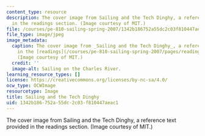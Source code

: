 ```yaml
---
content_type: resource
description: The cover image from Sailing and the Tech Dinghy, a reference text provided
  in the readings section. (Image courtesy of MIT.)
file: /courses/pe-810-sailing-spring-2007/1342b186752a55dc2c03f810447aeac1_pe-810s07.jpg
file_type: image/jpeg
image_metadata:
  caption: The cover image from _Sailing and the Tech Dinghy_, a reference text provided
    in the [readings](/courses/pe-810-sailing-spring-2007/pages/readings) section.
    (Image courtesy of MIT.)
  credit: ''
  image-alt: Sailing on the Charles River.
learning_resource_types: []
license: https://creativecommons.org/licenses/by-nc-sa/4.0/
ocw_type: OCWImage
resourcetype: Image
title: Sailing and the Tech Dinghy
uid: 1342b186-752a-55dc-2c03-f810447aeac1
---
```

The cover image from Sailing and the Tech Dinghy, a reference text provided in the readings section. (Image courtesy of MIT.)